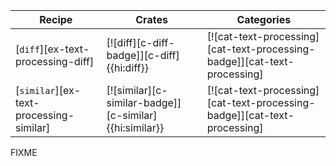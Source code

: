 | Recipe | Crates | Categories |
|--------|--------|------------|
| [`diff`][ex-text-processing-diff] | [![diff][c-diff-badge]][c-diff]{{hi:diff}} | [![cat-text-processing][cat-text-processing-badge]][cat-text-processing] |
| [`similar`][ex-text-processing-similar] | [![similar][c-similar-badge]][c-similar]{{hi:similar}} | [![cat-text-processing][cat-text-processing-badge]][cat-text-processing] |

<div class="hidden">
FIXME
</div>
